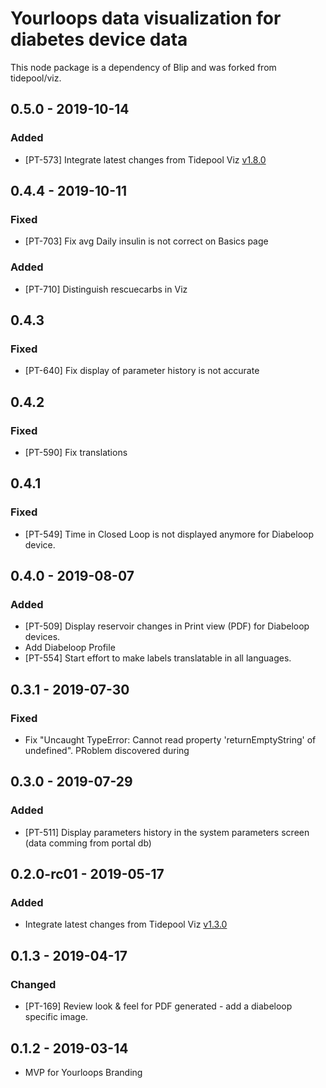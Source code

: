 # Yourloops data visualization for diabetes device data
This node package is a dependency of Blip and was forked from tidepool/viz.

## 0.5.0 - 2019-10-14
### Added
- [PT-573] Integrate latest changes from Tidepool Viz [v1.8.0](https://github.com/tidepool-org/viz/releases/tag/v1.8.0)

## 0.4.4 - 2019-10-11 
### Fixed
- [PT-703] Fix avg Daily insulin is not correct on Basics page
### Added 
- [PT-710] Distinguish rescuecarbs in Viz

## 0.4.3
### Fixed
- [PT-640] Fix display of parameter history is not accurate

## 0.4.2
### Fixed
- [PT-590] Fix translations

## 0.4.1
### Fixed
- [PT-549] Time in Closed Loop is not displayed anymore for Diabeloop device.

## 0.4.0 - 2019-08-07
### Added
- [PT-509] Display reservoir changes in Print view (PDF) for Diabeloop devices.
- Add Diabeloop Profile
- [PT-554] Start effort to make labels translatable in all languages.

## 0.3.1 - 2019-07-30
### Fixed
- Fix "Uncaught TypeError: Cannot read property 'returnEmptyString' of undefined". PRoblem discovered during

## 0.3.0 - 2019-07-29
### Added
- [PT-511] Display parameters history in the system parameters screen (data comming from portal db)

## 0.2.0-rc01 - 2019-05-17
### Added
- Integrate latest changes from Tidepool Viz [v1.3.0](https://github.com/tidepool-org/viz/releases/tag/v1.3.0)

## 0.1.3 - 2019-04-17
### Changed
- [PT-169] Review look & feel for PDF generated - add a diabeloop specific image.

## 0.1.2 - 2019-03-14
- MVP for Yourloops Branding
